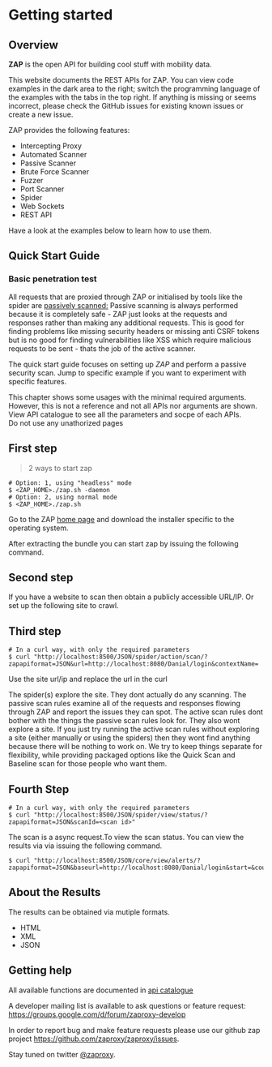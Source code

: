 Getting started
=====================

Overview
--------

**ZAP** is the open API for building cool stuff with mobility data.


This website documents the REST APIs for ZAP. You can view code examples in the dark area to the right; switch the 
programming language of the examples with the tabs in the top right. If anything is missing or seems incorrect, 
please check the GitHub issues for existing known issues or create a new issue.


ZAP provides the following features:

* Intercepting Proxy
* Automated Scanner
* Passive Scanner
* Brute Force Scanner
* Fuzzer
* Port Scanner
* Spider
* Web Sockets
* REST API

Have a look at the examples below to learn how to use them.

Quick Start Guide
---------------

### Basic penetration test

All requests that are proxied through ZAP or initialised by tools like the spider are [passively scanned:](https://github.com/zaproxy/zap-core-help/wiki/HelpStartConceptsPscan)
Passive scanning is always performed because it is completely safe - ZAP just looks at the requests and responses rather 
than making any additional requests. This is good for finding problems like missing security headers or missing anti CSRF 
tokens but is no good for finding vulnerabilities like XSS which require malicious requests to be sent - thats the job of 
the active scanner.

The quick start guide focuses on setting up _ZAP_ and perform a passive security scan. Jump to specific example if you 
want to experiment with specific features.

<aside class="notice">
This chapter shows some usages with the minimal required arguments. However, this is not a reference and not all APIs nor 
arguments are shown. View API catalogue to see all the parameters and socpe of each APIs.
</aside>

<aside class="warning">
Do not use any unathorized pages
</aside>

First step
---------------
> 2 ways to start zap

``` shell
# Option: 1, using "headless" mode
$ <ZAP_HOME>./zap.sh -daemon
# Option: 2, using normal mode
$ <ZAP_HOME>./zap.sh
```

Go to the ZAP [home page](https://github.com/zaproxy/zaproxy/wiki/Downloads) and download the installer specific to the operating system.

After extracting the bundle you can start zap by issuing the following command.

Second step
---------------

If you have a website to scan then obtain a publicly accessible URL/IP. Or set up the following site to crawl.


Third step
---------------
``` shell
# In a curl way, with only the required parameters
$ curl "http://localhost:8500/JSON/spider/action/scan/?zapapiformat=JSON&url=http://localhost:8080/Danial/login&contextName=
```



Use the site url/ip and replace the url in the curl

The spider(s) explore the site. They dont actually do any scanning.
The passive scan rules examine all of the requests and responses flowing through ZAP and report the issues they can spot.
The active scan rules dont bother with the things the passive scan rules look for. They also wont explore a site.
If you just try running the active scan rules without exploring a site (either manually or using the spiders) then they wont find anything because there will be nothing to work on.
We try to keep things separate for flexibility, while providing packaged options like the Quick Scan and Baseline scan for those people who want them.


Fourth Step
--------------
``` shell
# In a curl way, with only the required parameters
$ curl "http://localhost:8500/JSON/spider/view/status/?zapapiformat=JSON&scanId=<scan id>"
```

The scan is a async request.To view the scan status. You can view the results via via issuing the following command.
``` shell
$ curl "http://localhost:8500/JSON/core/view/alerts/?zapapiformat=JSON&baseurl=http://localhost:8080/Danial/login&start=&count="
```


<a name="about_data"></a>About the Results
--------------

The results can be obtained via mutiple formats.

- HTML
- XML
- JSON 


Getting help
------------

All available functions are documented in [api catalogue](#interface)

A developer mailing list is available to ask questions or feature request: <a href="mailto:https://groups.google.com/d/forum/zaproxy-develop">https://groups.google.com/d/forum/zaproxy-develop</a>

In order to report bug and make feature requests please use our github zap project
<https://github.com/zaproxy/zaproxy/issues>.

Stay tuned on twitter [@zaproxy](https://twitter.com/zaproxy).